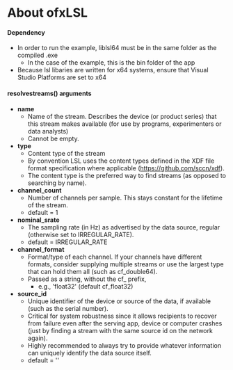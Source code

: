 # About ofxLSL
#### Dependency
- In order to run the example, liblsl64 must be in the same folder as the compiled .exe
	- In the case of the example, this is the bin folder of the app
- Because lsl libaries are written for x64 systems, ensure that Visual Studio Platforms are set to x64
#### resolvestreams() arguments
- **name**
  - Name of the stream. Describes the device (or product series) that this stream makes available (for use by programs, experimenters or data analysts)
  - Cannot be empty.
- **type**
  - Content type of the stream
  - By convention LSL uses the content types defined in the XDF file format specification where applicable (https://github.com/sccn/xdf).
  - The content type is the preferred way to find streams (as opposed to searching by name).
- **channel_count** 
  - Number of channels per sample. This stays constant for the lifetime of the stream.
  - default = 1
- **nominal_srate**
  - The sampling rate (in Hz) as advertised by the data source, regular (otherwise set to IRREGULAR_RATE).
  - default = IRREGULAR_RATE
- **channel_format**
  - Format/type of each channel. If your channels have different formats, consider supplying multiple streams or use the largest type that can hold  them all (such as cf_double64). 
  - Passed as a string, without the cf_ prefix,
    - e.g., 'float32' (default cf_float32)
- **source_id**
  - Unique identifier of the device or source of the data, if available (such as the serial number).
  - Critical for system robustness since it allows recipients to recover from failure even after the serving app, device or computer crashes (just by finding a stream with the same source id on the network again).
  - Highly recommended to always try to provide whatever information can uniquely identify the data source itself.
  - default = ''